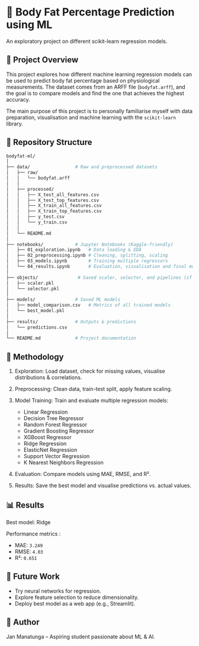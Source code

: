 # 🧠 Body Fat Percentage Prediction using ML
An exploratory project on different scikit-learn regression models.
## 📌 Project Overview
This project explores how different machine learning regression models can be used to predict body fat percentage based on physiological measurements.
The dataset comes from an ARFF file (`bodyfat.arff`), and the goal is to compare models and find the one that achieves the highest accuracy.

The main purpose of this project is to personally familiarise myself with data preparation, visualisation and machine learning with the `scikit-learn` library.

## 📂 Repository Structure
```bash
bodyfat-ml/
│
├── data/                 # Raw and preprocessed datasets
│   ├── raw/
│   │   └── bodyfat.arff
│   │
│   ├── processed/
│   │   ├── X_test_all_features.csv
│   │   ├── X_test_top_features.csv
│   │   ├── X_train_all_features.csv
│   │   ├── X_train_top_features.csv
│   │   ├── y_test.csv
│   │   └── y_train.csv
│   │
│   └── README.md
│ 
├── notebooks/            # Jupyter Notebooks (Kaggle-friendly)
│   ├── 01_exploration.ipynb   # Data loading & EDA
│   ├── 02_preprocessing.ipynb # Cleaning, splitting, scaling
│   ├── 03_models.ipynb        # Training multiple regressors
│   └── 04_results.ipynb       # Evaluation, visualisation and final model
│
├── objects/               # Saved scaler, selector, and pipelines (if any)
│   ├── scaler.pkl        
│   └── selector.pkl
│
├── models/               # Saved ML models
│   ├── model_comparison.csv   # Metrics of all trained models
│   └── best_model.pkl
│
├── results/              # Outputs & predictions
│   └── predictions.csv
│
└── README.md             # Project documentation
```
## 🔬 Methodology

1. Exploration: Load dataset, check for missing values, visualise distributions & correlations.
2. Preprocessing: Clean data, train-test split, apply feature scaling.
3. Model Training: Train and evaluate multiple regression models:
    - Linear Regression
    - Decision Tree Regressor
    - Random Forest Regressor
    - Gradient Boosting Regressor
    - XGBoost Regressor
    - Ridge Regression
    - ElasticNet Regression
    - Support Vector Regression
    - K Nearest Neighbors Regression

4. Evaluation: Compare models using MAE, RMSE, and R².
5. Results: Save the best model and visualise predictions vs. actual values.

## 📊 Results

Best model: Ridge

Performance metrics :
- MAE: `3.249`
- RMSE: `4.03`
- R²: `0.651`

## 🚀 Future Work

- Try neural networks for regression.
- Explore feature selection to reduce dimensionality.
- Deploy best model as a web app (e.g., Streamlit).

## 👤 Author
Jan Manatunga – Aspiring student passionate about ML & AI.


